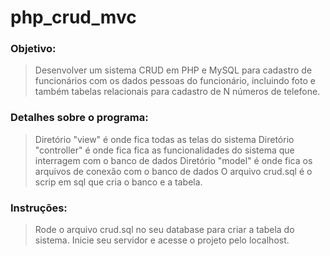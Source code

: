# php_crud_mvc

### Objetivo: 

>Desenvolver um sistema CRUD em PHP e MySQL para cadastro de funcionários com os dados pessoas do funcionário, incluindo foto e  também tabelas relacionais para cadastro de N números de telefone.

### Detalhes sobre o programa:

>Diretório "view" é onde fica todas as telas do sistema
>Diretório "controller" é onde fica fica as funcionalidades do sistema que interragem com o banco de dados
>Diretório "model" é onde fica os arquivos de conexão com o banco de dados
>O arquivo crud.sql é o scrip em sql que cria o banco e a tabela.

### Instruções:

>Rode o arquivo crud.sql no seu database para criar a tabela do sistema. 
>Inicie seu servidor e acesse o projeto pelo localhost.
